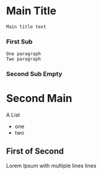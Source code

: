# Main Title
    Main title text
### First Sub
    One paragraph
    Two paragraph
### Second Sub Empty

# Second Main
A List
- one
- two
## First of Second
Lorem Ipsum with
multiple lines
lines
